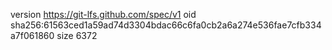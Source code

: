 version https://git-lfs.github.com/spec/v1
oid sha256:61563ced1a59ad74d3304bdac66c6fa0cb2a6a274e536fae7cfb334a7f061860
size 6372
